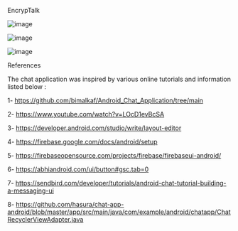 EncrypTalk

![image](https://github.com/seayaliu/EncrypTalkPro/assets/58094747/6be1fbb2-1fb7-4caf-9446-46eb8598e76b)

![image](https://github.com/seayaliu/EncrypTalkPro/assets/58094747/4c120337-adb5-4288-8cb0-174891f8edb0)

![image](https://github.com/seayaliu/EncrypTalkPro/assets/58094747/f155c5ee-514c-4d3d-b805-318efbe92872)


References 

The chat application was inspired by various online tutorials and information listed below :

1- https://github.com/bimalkaf/Android_Chat_Application/tree/main


2- https://www.youtube.com/watch?v=LOcD1evBcSA


3- https://developer.android.com/studio/write/layout-editor


4- https://firebase.google.com/docs/android/setup



5- https://firebaseopensource.com/projects/firebase/firebaseui-android/



6- https://abhiandroid.com/ui/button#gsc.tab=0



7- https://sendbird.com/developer/tutorials/android-chat-tutorial-building-a-messaging-ui



8- https://github.com/hasura/chat-app-android/blob/master/app/src/main/java/com/example/android/chatapp/ChatRecyclerViewAdapter.java



